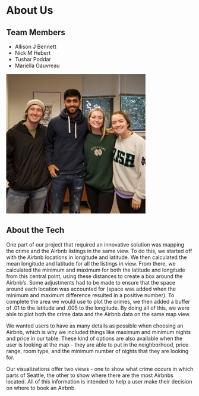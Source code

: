 # About Us
## Team Members
- Allison J Bennett
- Nick M Hebert
- Tushar Poddar
- Mariella Gauvreau

![Group Picture](./pics/group.png)

## About the Tech
One part of our project that required an innovative solution was mapping the crime and the Airbnb listings in the same view. To do this, we started off with the Airbnb locations in longitude and latitude. We then calculated the mean longitude and latitude for all the listings in view. From there, we calculated the minimum and maximum for both the latitude and longitude from this central point, using these distances to create a box around the Airbnb’s. Some adjustments had to be made to ensure that the space around each location was accounted for (space was added when the minimum and maximum difference resulted in a positive number). To complete the area we would use to plot the crimes, we then added a buffer of .01 to the latitude and .005 to the longitude. By doing all of this, we were able to plot both the crime data and the Airbnb data on the same map view.

We wanted users to have as many details as possible when choosing an Airbnb, which is why we included things like maximum and minimum nights and price in our table. These kind of options are also available when the user is looking at the map - they are able to put in the neighborhood, price range, room type, and the minimum number of nights that they are looking for.

Our visualizations offer two views - one to show what crime occurs in which parts of Seattle, the other to show where there are the most Airbnbs located. All of this information is intended to help a user make their decision on where to book an Airbnb. 
